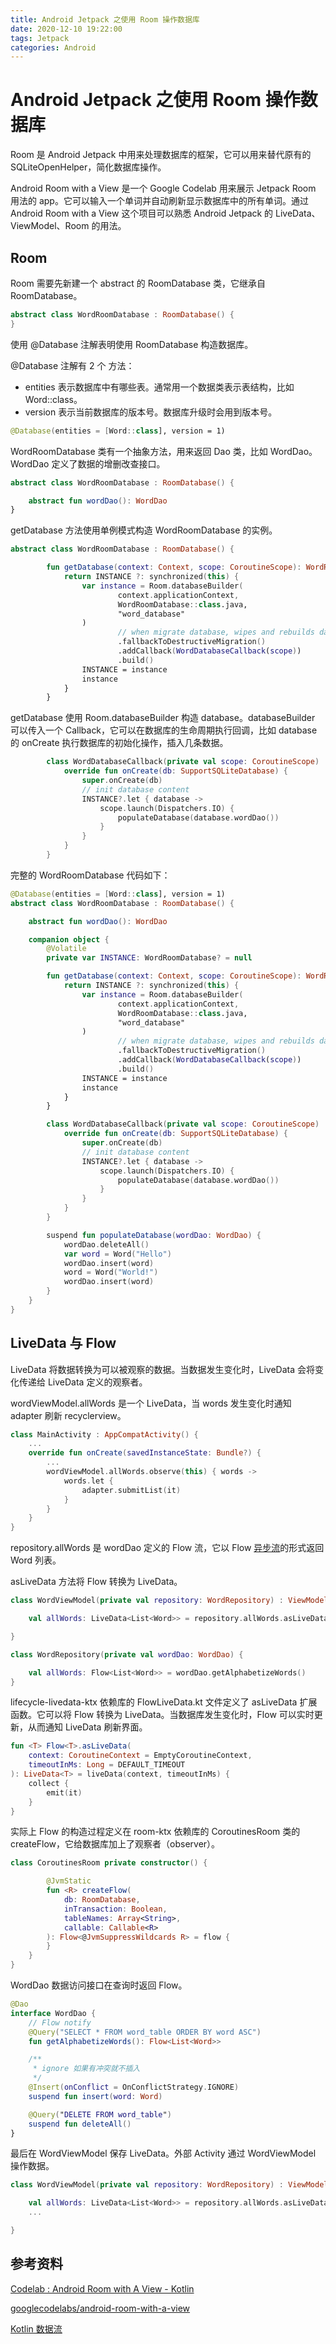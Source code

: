 ```yaml
---
title: Android Jetpack 之使用 Room 操作数据库
date: 2020-12-10 19:22:00
tags: Jetpack
categories: Android
---
```


# Android Jetpack 之使用 Room 操作数据库

Room 是 Android Jetpack 中用来处理数据库的框架，它可以用来替代原有的 SQLiteOpenHelper，简化数据库操作。

Android Room with a View 是一个 Google Codelab 用来展示 Jetpack Room 用法的 app。它可以输入一个单词并自动刷新显示数据库中的所有单词。通过 Android Room with a View 这个项目可以熟悉 Android Jetpack 的 LiveData、ViewModel、Room 的用法。

## Room

Room 需要先新建一个 abstract 的 RoomDatabase 类，它继承自 RoomDatabase。

```kotlin
abstract class WordRoomDatabase : RoomDatabase() {
}
```

使用 @Database 注解表明使用 RoomDatabase 构造数据库。

@Database 注解有 2 个 方法：

- entities 表示数据库中有哪些表。通常用一个数据类表示表结构，比如 Word::class。
- version 表示当前数据库的版本号。数据库升级时会用到版本号。

```kotlin
@Database(entities = [Word::class], version = 1)
```

WordRoomDatabase 类有一个抽象方法，用来返回 Dao 类，比如 WordDao。WordDao 定义了数据的增删改查接口。

```kotlin
abstract class WordRoomDatabase : RoomDatabase() {

    abstract fun wordDao(): WordDao
}
```

getDatabase 方法使用单例模式构造 WordRoomDatabase 的实例。

```kotlin
abstract class WordRoomDatabase : RoomDatabase() {

        fun getDatabase(context: Context, scope: CoroutineScope): WordRoomDatabase {
            return INSTANCE ?: synchronized(this) {
                var instance = Room.databaseBuilder(
                        context.applicationContext,
                        WordRoomDatabase::class.java,
                        "word_database"
                )
                        // when migrate database, wipes and rebuilds database
                        .fallbackToDestructiveMigration()
                        .addCallback(WordDatabaseCallback(scope))
                        .build()
                INSTANCE = instance
                instance
            }
        }
```

getDatabase 使用 Room.databaseBuilder 构造 database。databaseBuilder 可以传入一个 Callback，它可以在数据库的生命周期执行回调，比如 database 的 onCreate 执行数据库的初始化操作，插入几条数据。

```kotlin
        class WordDatabaseCallback(private val scope: CoroutineScope) : RoomDatabase.Callback() {
            override fun onCreate(db: SupportSQLiteDatabase) {
                super.onCreate(db)
                // init database content
                INSTANCE?.let { database ->
                    scope.launch(Dispatchers.IO) {
                        populateDatabase(database.wordDao())
                    }
                }
            }
        }
```

完整的 WordRoomDatabase 代码如下：

```kotlin
@Database(entities = [Word::class], version = 1)
abstract class WordRoomDatabase : RoomDatabase() {

    abstract fun wordDao(): WordDao

    companion object {
        @Volatile
        private var INSTANCE: WordRoomDatabase? = null

        fun getDatabase(context: Context, scope: CoroutineScope): WordRoomDatabase {
            return INSTANCE ?: synchronized(this) {
                var instance = Room.databaseBuilder(
                        context.applicationContext,
                        WordRoomDatabase::class.java,
                        "word_database"
                )
                        // when migrate database, wipes and rebuilds database
                        .fallbackToDestructiveMigration()
                        .addCallback(WordDatabaseCallback(scope))
                        .build()
                INSTANCE = instance
                instance
            }
        }

        class WordDatabaseCallback(private val scope: CoroutineScope) : RoomDatabase.Callback() {
            override fun onCreate(db: SupportSQLiteDatabase) {
                super.onCreate(db)
                // init database content
                INSTANCE?.let { database ->
                    scope.launch(Dispatchers.IO) {
                        populateDatabase(database.wordDao())
                    }
                }
            }
        }

        suspend fun populateDatabase(wordDao: WordDao) {
            wordDao.deleteAll()
            var word = Word("Hello")
            wordDao.insert(word)
            word = Word("World!")
            wordDao.insert(word)
        }
    }
}
```

## LiveData 与 Flow

LiveData 将数据转换为可以被观察的数据。当数据发生变化时，LiveData 会将变化传递给 LiveData 定义的观察者。

wordViewModel.allWords 是一个 LiveData，当 words 发生变化时通知 adapter 刷新 recyclerview。

```kotlin
class MainActivity : AppCompatActivity() {
    ...
    override fun onCreate(savedInstanceState: Bundle?) {
        ...
        wordViewModel.allWords.observe(this) { words ->
            words.let {
                adapter.submitList(it)
            }
        }
    }
}
```

repository.allWords 是 wordDao 定义的 Flow 流，它以 Flow [异步流](https://www.kotlincn.net/docs/reference/coroutines/flow.html)的形式返回 Word 列表。

asLiveData 方法将 Flow 转换为 LiveData。

```kotlin
class WordViewModel(private val repository: WordRepository) : ViewModel() {

    val allWords: LiveData<List<Word>> = repository.allWords.asLiveData()

}
```

```kotlin
class WordRepository(private val wordDao: WordDao) {

    val allWords: Flow<List<Word>> = wordDao.getAlphabetizeWords()
}
```

lifecycle-livedata-ktx 依赖库的 FlowLiveData.kt 文件定义了 asLiveData 扩展函数。它可以将 Flow 转换为 LiveData。当数据库发生变化时，Flow 可以实时更新，从而通知 LiveData 刷新界面。

```kotlin
fun <T> Flow<T>.asLiveData(
    context: CoroutineContext = EmptyCoroutineContext,
    timeoutInMs: Long = DEFAULT_TIMEOUT
): LiveData<T> = liveData(context, timeoutInMs) {
    collect {
        emit(it)
    }
}
```

实际上 Flow 的构造过程定义在 room-ktx 依赖库的 CoroutinesRoom 类的 createFlow，它给数据库加上了观察者（observer）。

```kotlin
class CoroutinesRoom private constructor() {

        @JvmStatic
        fun <R> createFlow(
            db: RoomDatabase,
            inTransaction: Boolean,
            tableNames: Array<String>,
            callable: Callable<R>
        ): Flow<@JvmSuppressWildcards R> = flow {
        }
    }
}
```

WordDao 数据访问接口在查询时返回 Flow。

```kotlin
@Dao
interface WordDao {
    // Flow notify
    @Query("SELECT * FROM word_table ORDER BY word ASC")
    fun getAlphabetizeWords(): Flow<List<Word>>

    /**
     * ignore 如果有冲突就不插入
     */
    @Insert(onConflict = OnConflictStrategy.IGNORE)
    suspend fun insert(word: Word)

    @Query("DELETE FROM word_table")
    suspend fun deleteAll()
}
```

最后在 WordViewModel 保存 LiveData。外部 Activity 通过 WordViewModel 操作数据。

```kotlin
class WordViewModel(private val repository: WordRepository) : ViewModel() {

    val allWords: LiveData<List<Word>> = repository.allWords.asLiveData()
    ...

}
```

## 参考资料

[Codelab : Android Room with A View - Kotlin](https://developer.android.com/codelabs/android-room-with-a-view-kotlin)

[googlecodelabs/android-room-with-a-view](https://github.com/googlecodelabs/android-room-with-a-view)

[Kotlin 数据流](https://developer.android.com/kotlin/flow?hl=zh-cn)